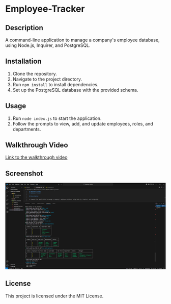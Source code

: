 # Employee-Tracker


## Description

A command-line application to manage a company's employee database, using Node.js, Inquirer, and PostgreSQL.

## Installation

1. Clone the repository.
2. Navigate to the project directory.
3. Run `npm install` to install dependencies.
4. Set up the PostgreSQL database with the provided schema.

## Usage

1. Run `node index.js` to start the application.
2. Follow the prompts to view, add, and update employees, roles, and departments.

## Walkthrough Video

[Link to the walkthrough video](https://drive.google.com/file/d/15yyWuw2BsKkHL8j4E5UUCyWF8EgdkVMO/view?pli=1)

## Screenshot
![alt text](image.png)

## License

This project is licensed under the MIT License.
